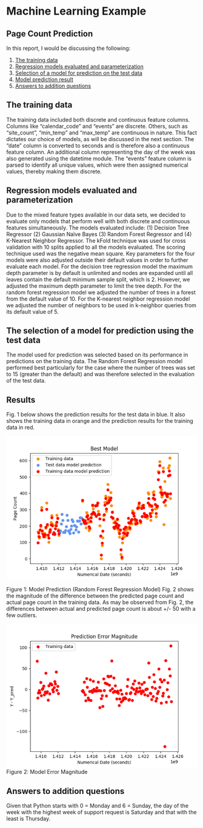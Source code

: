 # Machine Learning Example
## Page Count Prediction

In this report, I would be discussing the following:

1. [The training data](README.md#The-training-data)
2. [Regression models evaluated and parameterization](README.md#Regression-models-evaluated-and-parameterization)
3. [Selection of a model for prediction on the test data](README.md#Selection-of-a-model-for-prediction-on-the-test-data)
4. [Model prediction result](README.md#Model-prediction-result)
5. [Answers to addition questions](README.md#Answers-to-addition-questions)

## The training data
The training data included both discrete and continuous feature columns. Columns like “calendar_code” and “events” are discrete. Others, 
such as “site_count”, “min_temp” and “max_temp” are continuous in nature. This fact dictates our choice of models, as will be discussed 
in the next section. The “date” column is converted to seconds and is therefore also a continuous feature column. An additional column 
representing the day of the week was also generated using the datetime module. The “events” feature column is parsed to identify all unique
values, which were then assigned numerical values, thereby making them discrete.  

##	Regression models evaluated and parameterization
Due to the mixed feature types available in our data sets, we decided to evaluate only models that perform well with both discrete and 
continuous features simultaneously. The models evaluated include: (1) Decision Tree Regressor (2) Gaussian Naïve Bayes (3) Random Forest 
Regressor and (4) K-Nearest Neighbor Regressor. The kFold technique was used for cross validation with 10 splits applied to all the models 
evaluated. The scoring technique used was the negative mean square. Key parameters for the four models were also adjusted outside their 
default values in order to further evaluate each model.  For the decision tree regression model the maximum depth parameter is by default 
is unlimited and nodes are expanded until all leaves contain the default minimum sample split, which is 2. However, we adjusted the maximum 
depth parameter to limit the tree depth. For the random forest regression model we adjusted the number of trees in a forest from the 
default value of 10. For the K-nearest neighbor regression model we adjusted the number of neighbors to be used in k-neighbor queries from 
its default value of 5.

##	The selection of a model for prediction using the test data
The model used for prediction was selected based on its performance in predictions on the training data.  The Random Forest Regression 
model performed best particularly for the case where the number of trees was set to 15 (greater than the default) and was therefore 
selected in the evaluation of the test data. 

##	Results
Fig. 1 below shows the prediction results for the test data in blue. It also shows the training data in orange and the prediction results 
for the training data in red. 

<img src="./figure_1.png" width="1000">

Figure 1: Model Prediction (Random Forest Regression Model)
Fig. 2 shows the magnitude of the difference between the predicted page count and actual page count in the training data. As may be 
observed from Fig. 2, the differences between actual and predicted page count is about +/- 50 with a few outliers.

<img src="./figure_2.png" width="1000">
Figure 2: Model Error Magnitude

##	Answers to addition questions
Given that Python starts with 0 = Monday and 6 = Sunday, the day of the week with the highest week of support request is Saturday and that
with the least is Thursday.

